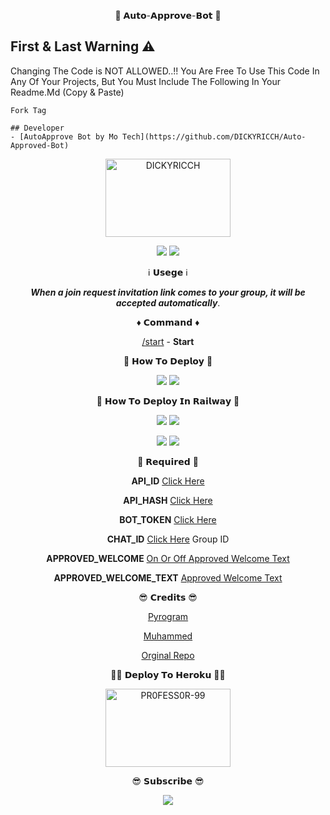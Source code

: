 <p align="center">
🤖 𝗔𝘂𝘁𝗼-𝗔𝗽𝗽𝗿𝗼𝘃𝗲-𝗕𝗼𝘁 🤖
</p>

## First & Last Warning ⚠️
Changing The Code is NOT ALLOWED..!!
You Are Free To Use This Code In Any Of Your Projects, But You Must Include The Following In Your Readme.Md (Copy & Paste)

`Fork Tag`

```
## Developer
- [AutoApprove Bot by Mo Tech](https://github.com/DICKYRICCH/Auto-Approved-Bot)
```



<p align="center">
<a href="https://youtu.be/dAXspAB-xQU"><img src="https://telegra.ph/file/9582576b315e04a0a02a7.jpg" alt="DICKYRICCH" border="0" height="125" width="200" align="center" /></a>
</p>

<p align="center">
<img src="https://img.shields.io/github/stars/DICKYRICCH/Auto-Approved-Bot?style=social" />
<img src="https://img.shields.io/github/forks/DICKYRICCH/Auto-Approved-Bot?style=social" />
</p>

<p align="center">
ℹ️ 𝗨𝘀𝗲𝗴𝗲 ℹ️
</p>
<p align="center">
<i><b>When a join request invitation link comes to your group, it will be accepted automatically</b></i>.
</p>

<p align="center">
♦️ 𝗖𝗼𝗺𝗺𝗮𝗻𝗱 ♦️
</p>
<p align="center">
<a href="https://youtu.be/Af055Eozk9s">/start</a> - <b>Start</b>
</p>

<p align="center">
🤔 𝗛𝗼𝘄 𝗧𝗼 𝗗𝗲𝗽𝗹𝗼𝘆 🤔
</p>
<p align="center">
<a href="https://youtu.be/dAXspAB-xQU"><img src="https://img.shields.io/badge/How%20To%20Deploy-blue.svg?logo=Youtube"></a>
<a href="https://youtu.be/dAXspAB-xQU"><img src="https://img.shields.io/youtube/views/dAXspAB-xQU?style=social"></a>
</p>

<p align="center">
🤔 𝗛𝗼𝘄 𝗧𝗼 𝗗𝗲𝗽𝗹𝗼𝘆 𝗜𝗻 𝗥𝗮𝗶𝗹𝘄𝗮𝘆 🤔
</p>

<p align="center">
<a href="https://youtu.be/fRPK5ykcNjU"><img src="https://img.shields.io/badge/How%20To%20Deploy-blue.svg?logo=Youtube"></a>
<a href="https://youtu.be/fRPK5ykcNjU"><img src="https://img.shields.io/youtube/views/fRPK5ykcNjU?style=social"></a>
</p>
<p align="center">
<a href="https://youtu.be/D5EWDxOCdLI"><img src="https://img.shields.io/badge/How%20To%20Deploy-blue.svg?logo=Youtube"></a>
<a href="https://youtu.be/D5EWDxOCdLI"><img src="https://img.shields.io/youtube/views/D5EWDxOCdLI?style=social"></a>
</p>

<p align="center">
📍 𝗥𝗲𝗾𝘂𝗶𝗿𝗲𝗱 📍
</p>
<p align="center">
<b>API_ID</b> <a href="https://youtu.be/5eEsvLAKVc0">Click Here</a>
</p>
<p align="center">
<b>API_HASH</b> <a href="https://youtu.be/5eEsvLAKVc0">Click Here</a>
</p>
<p align="center">
<b>BOT_TOKEN</b> <a href="https://youtu.be/cB4UduCcNWs">Click Here</a>
</p>
<p align="center">
<b>CHAT_ID</b> <a href="https://telegram.dog/MT_ID_BOT">Click Here</a> Group ID
</p>
<p align="center">
<b>APPROVED_WELCOME</b> <a href="https://youtu.be/cB4UduCcNWs">On Or Off Approved Welcome Text</a>
</p>
<p align="center">
<b>APPROVED_WELCOME_TEXT</b> <a href="https://youtu.be/cB4UduCcNWs">Approved Welcome Text</a>
</p>

<p align="center">
😎 𝗖𝗿𝗲𝗱𝗶𝘁𝘀 😎
</p>
<p align="center">
<a href="https://youtu.be/Af055Eozk9s">Pyrogram</a>
</p>
<p align="center">
<a href="https://youtu.be/Af055Eozk9s">Muhammed</a>
</p>
<p align="center">
<a href="https://github.com/PR0FESS0R-99/Auto-Approved-Bot">Orginal Repo</a>
</p>



<p align="center">
🧑‍💻 𝗗𝗲𝗽𝗹𝗼𝘆 𝗧𝗼 𝗛𝗲𝗿𝗼𝗸𝘂 👨‍💻
</p>
<p align="center">
<a href="https://heroku.com/deploy?template=https://github.com/PR0FESS0R-99/Auto-Approved-Bot"><img src="https://github.com/PR0FESS0R-99/Buttons/blob/Professor-99/heroku/herokudeploy-01.svg" alt="PR0FESS0R-99" border="0" height="125" width="200" align="center" /></a>
</p>

<p align="center">
😎 𝗦𝘂𝗯𝘀𝗰𝗿𝗶𝗯𝗲 😎
</p>
<p align="center">
<a href="https://youtube.com/channel/UCmGBpXoM-OEm-FacOccVKgQ"> <img src="https://img.shields.io/youtube/channel/subscribers/UCmGBpXoM-OEm-FacOccVKgQ?V?label=Subscribers&style=for-the-badge&color=red&labelColor=ce463"/> </a>
</p>


